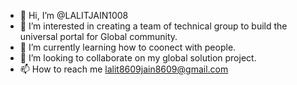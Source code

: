 - 👋 Hi, I’m @LALITJAIN1008
- 👀 I’m interested in creating a team of technical group to build the universal portal for Global community. 
- 🌱 I’m currently learning how to coonect with people. 
- 💞️ I’m looking to collaborate on my global solution project. 
- 📫 How to reach me lalit8609jain8609@gmail.com 

<!---
LALITJAIN1008/LALITJAIN1008 is a ✨ special ✨ repository because its `README.md` (this file) appears on your GitHub profile.
You can click the Preview link to take a look at your changes.
--->
